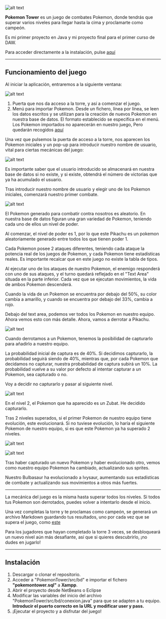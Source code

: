 ![alt text](PokemonTower/documentation/logo.png)

<b>Pokemon Tower</b> es un juego de combates Pokemon, donde tendrás que superar varios niveles para llegar hasta la cima y proclamarte como campeón.

Es mi primer proyecto en Java y mi proyecto final para el primer curso de DAW.

Para acceder directamente a la instalación, pulse [aquí](#instalación)

----------------------

## Funcionamiento del juego

Al iniciar la aplicación, entraremos a la siguiente ventana:

![alt text](PokemonTower/documentation/1.png)

1. Puerta que nos da acceso a la torre, y así a comenzar el juego.
2. Menú para importar Pokemon. Desde un fichero, línea por línea, se leen los datos escritos y se utilizan para la creación de nuevos Pokemon en nuestra base de datos. El formato establecido se especifica en el menú. Los Pokemon importados no aparecerán en nuestro juego, Pero quedarán recogidos [aquí](PokemonTower/src/import/importeds.md)

Una vez que pulsemos la puerta de acceso a la torre, nos aparecen los Pokemon iniciales y un pop-up para introducir nuestro nombre de usuario, vital para ciertas mecánicas del juego:

![alt text](PokemonTower/documentation/2.png)

Es importante saber que el usuario introducido se almacenará en nuestra base de datos si no existe, y si existe, obtendrá el número de victorias que ya ha acumulado el usuario.

Tras introducir nuestro nombre de usuario y elegir uno de los Pokemon iniciales, comenzará nuestro primer combate.

![alt text](PokemonTower/documentation/3.png)

El Pokemon generado para combatir contra nosotros es aleatorio. En nuestra base de datos figuran una gran variedad de Pokemon, teniendo cada uno de ellos un nivel de poder.

Al comenzar, el nivel de poder es 1, por lo que este Pikachu es un pokemon aleatoriamente generado entre todos los que tienen poder 1.

Cada Pokemon posee 2 ataques diferentes, teniendo cada ataque la potencia real de los juegos de Pokemon, y cada Pokemon tiene estadísticas reales. Es importante recalcar que en este juego no existe la tabla de tipos.

Al ejecutar uno de los ataques de nuestro Pokemon, el enemigo responderá con uno de sus ataques, y el turno quedará reflejado en el "Text Area" situada en la parte inferior. Cada vez que se ejecutan movimientos, la vida de ambos Pokemon descenderá.

Cuando la vida de un Pokemon se encuentra por debajo del 50%, su color cambia a amarillo, y cuando se encuentra por debajo del 33%, cambia a rojo.

Debajo del text area, podemos ver todos los Pokemon en nuestro equipo. Ahora vemos esto con más detalle. Ahora, vamos a derrotar a Pikachu.

![alt text](PokemonTower/documentation/4.png)

Cuando derrotamos a un Pokemon, tenemos la posibilidad de capturarlo para añadirlo a nuestro equipo. 

La probabilidad inicial de captura es de 40%. Si decidimos capturarlo, la probabilidad seguirá siendo de 40%, mientras que, por cada Pokemon que decidamos no capturar, nuestra probabilidad de captura subirá un 10%. La probabilidad vuelve a su valor por defecto al intentar capturar a un Pokemon, sea capturado o no.

Voy a decidir no capturarlo y pasar al siguiente nivel.

![alt text](PokemonTower/documentation/5.png)

En el nivel 2, el Pokemon que ha aparecido es un Zubat. He decidido capturarlo.

Tras 2 niveles superados, si el primer Pokemon de nuestro equipo tiene evolución, este evolucionará. Si no tuviese evolución, lo haría el siguiente Pokemon de nuestro equipo, si es que este Pokemon ya ha superado 2 niveles.

![alt text](PokemonTower/documentation/6.png)

![alt text](PokemonTower/documentation/7.png)

Tras haber capturado un nuevo Pokemon y haber evolucionado otro, vemos como nuestro equipo Pokemon ha cambiado, actualizando sus sprites.

Nuestro Bulbasaur ha evolucionado a Ivysaur, aumentando sus estadísticas de combate y actualizando sus movimientos a otros más fuertes.

----------------

La mecánica del juego es la misma hasta superar todos los niveles. Si todos tus Pokemon son derrotados, puedes volver a intentarlo desde el inicio.

Una vez completas la torre y te proclamas como campeón, se generará un archivo Markdown guardando tus resultados, uno por cada vez que se supera el juego, como [este](PokemonTower/src/victoryLogs/mpacheco1.md)

Para los jugadores que hayan completado la torre 3 veces, se desbloqueará un nuevo nivel aún más desafiante, así que si quieres descubrirlo, ¡no dudes en jugarlo!

----------------

## Instalación

1. Descargar o clonar el repositorio.
2. Acceder a "PokemonTower/src/bd" e importar el fichero <b>"pokemontower.sql"</b> a <b>Xampp</b>.
3. Abrir el proyecto desde NetBeans o Eclipse
4. Modificar las variables del inicio del archivo "PokemonTower/src/bd/conexion.java" para que se adapten a tu equipo. <b>Introducir el puerto correcto en la URL y modificar user y pass.</b>
5. ¡Ejecutar el proyecto y a disfrutar del juego!
